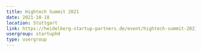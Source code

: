 ```yaml
---
title: Hightech Summit 2021
date: 2021-10-18
location: Stuttgart
link: https://heidelberg-startup-partners.de/event/hightech-summit-2021/
usergroup: startuphd
type: usergroup
---
```

